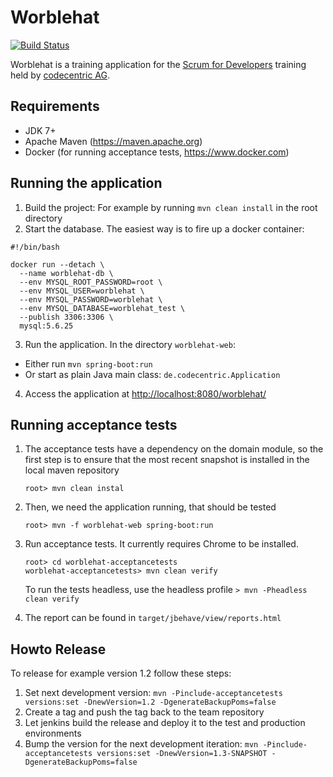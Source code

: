 # Worblehat

[![Build Status](https://travis-ci.org/scrum-for-developers/worblehat.svg?branch=master)](https://travis-ci.org/scrum-for-developers/worblehat)

Worblehat is a training application for the [Scrum for Developers](https://github.com/scrum-for-developers) training
held by [codecentric AG](https://www.codecentric.de/).

## Requirements
* JDK 7+
* Apache Maven (https://maven.apache.org)
* Docker (for running acceptance tests, https://www.docker.com)

## Running the application

1. Build the project: For example by running `mvn clean install` in the root directory
1. Start the database. The easiest way is to fire up a docker container:
```
#!/bin/bash

docker run --detach \
  --name worblehat-db \
  --env MYSQL_ROOT_PASSWORD=root \
  --env MYSQL_USER=worblehat \
  --env MYSQL_PASSWORD=worblehat \
  --env MYSQL_DATABASE=worblehat_test \
  --publish 3306:3306 \
  mysql:5.6.25
```
3. Run the application. In the directory `worblehat-web`:
  * Either run `mvn spring-boot:run`
  * Or start as plain Java main class: `de.codecentric.Application`
4. Access the application at <http://localhost:8080/worblehat/>

## Running acceptance tests

1. The acceptance tests have a dependency on the domain module, so the first
   step is to ensure that the most recent snapshot is installed in the local
   maven repository
   
   ```
   root> mvn clean instal 
   ```
   
1. Then, we need the application running, that should be tested

   ```
   root> mvn -f worblehat-web spring-boot:run
   ```

1. Run acceptance tests. It currently requires Chrome to be installed.

   ```
   root> cd worblehat-acceptancetests
   worblehat-acceptancetests> mvn clean verify
   ```
 
   To run the tests headless, use the headless profile ```> mvn -Pheadless clean verify```
1. The report can be found in ```target/jbehave/view/reports.html```

## Howto Release

To release for example version 1.2 follow these steps:

1. Set next development version: `mvn -Pinclude-acceptancetests versions:set -DnewVersion=1.2 -DgenerateBackupPoms=false`
1. Create a tag and push the tag back to the team repository
1. Let jenkins build the release and deploy it to the test and production environments
1. Bump the version for the next development iteration: `mvn -Pinclude-acceptancetests versions:set -DnewVersion=1.3-SNAPSHOT -DgenerateBackupPoms=false`
